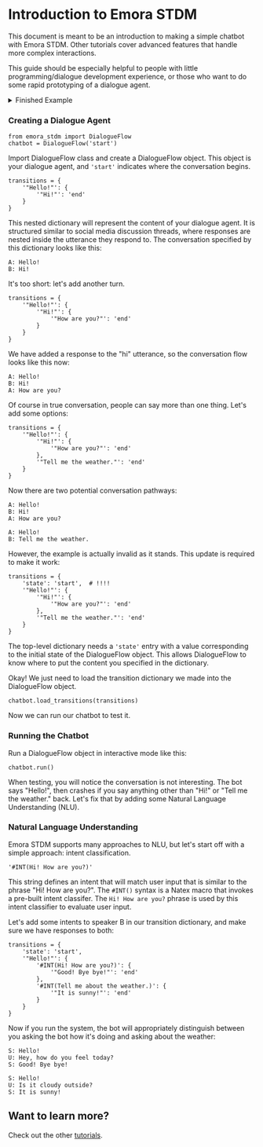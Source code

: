 
# Introduction to Emora STDM

This document is meant to be an introduction to making a simple chatbot with Emora STDM.
Other tutorials cover advanced features that handle more complex interactions.

This guide should be especially helpful to people with little programming/dialogue development experience, 
or those who want to do some rapid prototyping of a dialogue agent.

<details>
  <summary>Finished Example</summary>
  
  This tutorial builds towards the following example.
  
  ```python3
  from emora_stdm import DialogueFlow

  chatbot = DialogueFlow('start')
  transitions = {
      'state': 'start',
      '"Hello."': {
          '#INT(Hi! How are you?, How are you doing?)': {
              '"Good. How are you?"': {
                  '[{good, great, okay}]': {
                      '"That\'s great!" Bye!': 'end'
                  },
                  '{[bad, horrible, awful]}': {
                      '"Oh no! Bye!"': 'end'
                  },
                  'error': {
                      '"I do not understand! Bye!"': 'end'
                  }
              }
          },
          '#INT(Tell me the weather.)': {
              '"It is sunny out!"': {
                  'error': {
                      '"Bye!"': 'end'
                  }
              }
          }
      }
  }
  chatbot.load_transitions(transitions)
  chatbot.run()
  ```
  
</details>

### Creating a Dialogue Agent

```python3
from emora_stdm import DialogueFlow
chatbot = DialogueFlow('start')
```
Import DialogueFlow class and create a DialogueFlow object.
This object is your dialogue agent, and `'start'` indicates where the conversation begins.

```python3
transitions = {
    '"Hello!"': {
        '"Hi!"': 'end'
    }
}
```
This nested dictionary will represent the content of your dialogue agent.
It is structured similar to social media discussion threads, where responses are nested inside the utterance they respond to.
The conversation specified by this dictionary looks like this:
```
A: Hello!
B: Hi!
```
It's too short: let's add another turn.


```python3
transitions = {
    '"Hello!"': {
        '"Hi!"': {
            '"How are you?"': 'end'
        }
    }
}
```
We have added a response to the "hi" utterance, so the conversation flow looks like this now:
```
A: Hello!
B: Hi!
A: How are you?
```
Of course in true conversation, people can say more than one thing. Let's add some options:

```python3
transitions = {
    '"Hello!"': {
        '"Hi!"': {
            '"How are you?"': 'end'
        },
        '"Tell me the weather."': 'end'
    }
}
```

Now there are two potential conversation pathways:
```
A: Hello!
B: Hi!
A: How are you?
```
```
A: Hello!
B: Tell me the weather.
```

However, the example is actually invalid as it stands. This update is required to make it work:

```python3
transitions = {
    'state': 'start',  # !!!!
    '"Hello!"': {
        '"Hi!"': {
            '"How are you?"': 'end'
        },
        '"Tell me the weather."': 'end'
    }
}
```
The top-level dictionary needs a `'state'` entry with a value corresponding to the initial state of the DialogueFlow object. 
This allows DialogueFlow to know where to put the content you specified in the dictionary.

Okay! We just need to load the transition dictionary we made into the DialogueFlow object.
```python3
chatbot.load_transitions(transitions)
```
Now we can run our chatbot to test it.

### Running the Chatbot

Run a DialogueFlow object in interactive mode like this:
```python3
chatbot.run()
```
When testing, you will notice the conversation is not interesting.
The bot says "Hello!", then crashes if you say anything other than "Hi!" or "Tell me the weather." back.
Let's fix that by adding some Natural Language Understanding (NLU).

### Natural Language Understanding

Emora STDM supports many approaches to NLU, but let's start off with a simple approach: intent classification.

```python3
'#INT(Hi! How are you?)'
```
This string defines an intent that will match user input that is similar to the phrase "Hi! How are you?".
The `#INT()` syntax is a Natex macro that invokes a pre-built intent classifer.
The `Hi! How are you?` phrase is used by this intent classifier to evaluate user input.

Let's add some intents to speaker B in our transition dictionary, and make sure we have responses to both:
```python3
transitions = {
    'state': 'start',
    '"Hello!"': {
        '#INT(Hi! How are you?)': {
            '"Good! Bye bye!"': 'end'
        },
        '#INT(Tell me about the weather.)': {
            '"It is sunny!"': 'end'
        }
    }
}
```

Now if you run the system, the bot will appropriately distinguish between you asking the bot how it's doing and asking about the weather:
```
S: Hello!
U: Hey, how do you feel today?
S: Good! Bye bye!
```
```
S: Hello!
U: Is it cloudy outside?
S: It is sunny!
```



## Want to learn more?

Check out the other [tutorials](https://github.com/emora-chat/emora_stdm/blob/master/README.md#tutorials).
